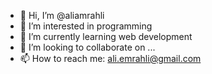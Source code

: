- 👋 Hi, I’m @aliamrahli
- 👀 I’m interested in programming
- 🌱 I’m currently learning web development
- 💞️ I’m looking to collaborate on ...
- 📫 How to reach me: ali.emrahli@gmail.com

<!---
aliamrahli/aliamrahli is a ✨ special ✨ repository because its `README.md` (this file) appears on your GitHub profile.
You can click the Preview link to take a look at your changes.
--->

